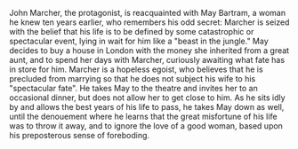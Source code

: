  John Marcher, the protagonist, is reacquainted with May Bartram, a woman he knew ten years earlier, who remembers his odd secret: Marcher is seized with the belief that his life is to be defined by some catastrophic or spectacular event, lying in wait for him like a "beast in the jungle." May decides to buy a house in London with the money she inherited from a great aunt, and to spend her days with Marcher, curiously awaiting what fate has in store for him. Marcher is a hopeless egoist, who believes that he is precluded from marrying so that he does not subject his wife to his "spectacular fate". He takes May to the theatre and invites her to an occasional dinner, but does not allow her to get close to him. As he sits idly by and allows the best years of his life to pass, he takes May down as well, until the denouement where he learns that the great misfortune of his life was to throw it away, and to ignore the love of a good woman, based upon his preposterous sense of foreboding.